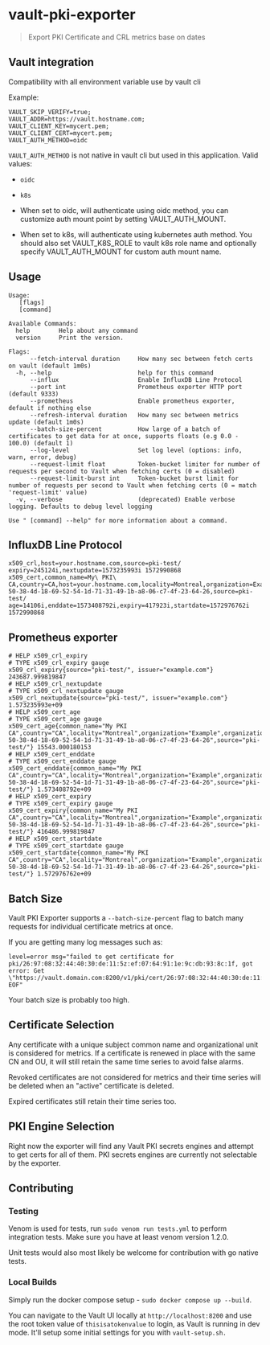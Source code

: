 # vault-pki-exporter

> Export PKI Certificate and CRL metrics base on dates

## Vault integration

Compatibility with all environment variable use by vault cli

Example:

```console
VAULT_SKIP_VERIFY=true;
VAULT_ADDR=https://vault.hostname.com;
VAULT_CLIENT_KEY=mycert.pem;
VAULT_CLIENT_CERT=mycert.pem;
VAULT_AUTH_METHOD=oidc
```

`VAULT_AUTH_METHOD` is not native in vault cli but used in this application. Valid values:

- `oidc`
- `k8s`

- When set to oidc, will authenticate using oidc method, you can customize auth mount point by setting VAULT_AUTH_MOUNT.
- When set to k8s, will authenticate using kubernetes auth method. You should also set VAULT_K8S_ROLE to vault k8s role name and optionally specify VAULT_AUTH_MOUNT for custom auth mount name.

## Usage

```console
Usage:
   [flags]
   [command]

Available Commands:
  help        Help about any command
  version     Print the version.

Flags:
      --fetch-interval duration     How many sec between fetch certs on vault (default 1m0s)
  -h, --help                        help for this command
      --influx                      Enable InfluxDB Line Protocol
      --port int                    Prometheus exporter HTTP port (default 9333)
      --prometheus                  Enable prometheus exporter, default if nothing else
      --refresh-interval duration   How many sec between metrics update (default 1m0s)
      --batch-size-percent          How large of a batch of certificates to get data for at once, supports floats (e.g 0.0 - 100.0) (default 1)
      --log-level                   Set log level (options: info, warn, error, debug)
      --request-limit float         Token-bucket limiter for number of requests per second to Vault when fetching certs (0 = disabled)
      --request-limit-burst int     Token-bucket burst limit for number of requests per second to Vault when fetching certs (0 = match 'request-limit' value)
  -v, --verbose                     (deprecated) Enable verbose logging. Defaults to debug level logging

Use " [command] --help" for more information about a command.
```

## InfluxDB Line Protocol

```console
x509_crl,host=your.hostname.com,source=pki-test/ expiry=245124i,nextupdate=1573235993i 1572990868
x509_cert,common_name=My\ PKI\ CA,country=CA,host=your.hostname.com,locality=Montreal,organization=Example,organizational_unit=WebService,province=QC,serial=0e-50-38-4d-18-69-52-54-1d-71-31-49-1b-a8-06-c7-4f-23-64-26,source=pki-test/ age=14106i,enddate=1573408792i,expiry=417923i,startdate=1572976762i 1572990868
```

## Prometheus exporter

```console
# HELP x509_crl_expiry
# TYPE x509_crl_expiry gauge
x509_crl_expiry{source="pki-test/", issuer="example.com"} 243687.999819847
# HELP x509_crl_nextupdate
# TYPE x509_crl_nextupdate gauge
x509_crl_nextupdate{source="pki-test/", issuer="example.com"} 1.573235993e+09
# HELP x509_cert_age
# TYPE x509_cert_age gauge
x509_cert_age{common_name="My PKI CA",country="CA",locality="Montreal",organization="Example",organizational_unit="WebService",province="QC",serial="0e-50-38-4d-18-69-52-54-1d-71-31-49-1b-a8-06-c7-4f-23-64-26",source="pki-test/"} 15543.000180153
# HELP x509_cert_enddate
# TYPE x509_cert_enddate gauge
x509_cert_enddate{common_name="My PKI CA",country="CA",locality="Montreal",organization="Example",organizational_unit="WebService",province="QC",serial="0e-50-38-4d-18-69-52-54-1d-71-31-49-1b-a8-06-c7-4f-23-64-26",source="pki-test/"} 1.573408792e+09
# HELP x509_cert_expiry
# TYPE x509_cert_expiry gauge
x509_cert_expiry{common_name="My PKI CA",country="CA",locality="Montreal",organization="Example",organizational_unit="WebService",province="QC",serial="0e-50-38-4d-18-69-52-54-1d-71-31-49-1b-a8-06-c7-4f-23-64-26",source="pki-test/"} 416486.999819847
# HELP x509_cert_startdate
# TYPE x509_cert_startdate gauge
x509_cert_startdate{common_name="My PKI CA",country="CA",locality="Montreal",organization="Example",organizational_unit="WebService",province="QC",serial="0e-50-38-4d-18-69-52-54-1d-71-31-49-1b-a8-06-c7-4f-23-64-26",source="pki-test/"} 1.572976762e+09
```

## Batch Size

Vault PKI Exporter supports a `--batch-size-percent` flag to batch many requests for individual certificate metrics at once.

If you are getting many log messages such as:

```console
level=error msg="failed to get certificate for pki/26:97:08:32:44:40:30:de:11:5z:ef:07:64:91:1e:9c:db:93:8c:1f, got error: Get \"https://vault.domain.com:8200/v1/pki/cert/26:97:08:32:44:40:30:de:11:5z:ef:07:64:91:1e:9c:db:93:8c:1f\": EOF"
```

Your batch size is probably too high.

## Certificate Selection

Any certificate with a unique subject common name and organizational unit is considered for metrics. If a certificate is renewed in place with the same CN and OU, it will still retain the same time series to avoid false alarms.

Revoked certificates are not considered for metrics and their time series will be deleted when an "active" certificate is deleted.

Expired certificates still retain their time series too.

## PKI Engine Selection

Right now the exporter will find any Vault PKI secrets engines and attempt to get certs for all of them. PKI secrets engines are currently not selectable by the exporter.

## Contributing

### Testing

Venom is used for tests, run `sudo venom run tests.yml` to perform integration tests. Make sure you have at least venom version 1.2.0.

Unit tests would also most likely be welcome for contribution with go native tests.

### Local Builds

Simply run the docker compose setup - `sudo docker compose up --build`.

You can navigate to the Vault UI locally at `http://localhost:8200` and use the root token value of `thisisatokenvalue` to login, as Vault is running in dev mode. It'll setup some initial settings for you with `vault-setup.sh.`
